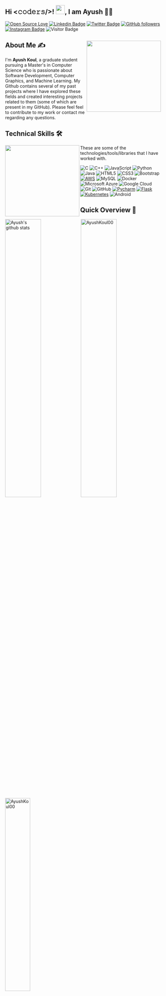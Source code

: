 ## Hi <𝚌𝚘𝚍𝚎𝚛𝚜/>! <img src="https://github.com/TheDudeThatCode/TheDudeThatCode/blob/master/Assets/Hi.gif" width="29px">, I am Ayush 👨‍🎓


 
[![Open Source Love](https://badges.frapsoft.com/os/v2/open-source.svg?v=103)](https://github.com/AyushKoul00)
[![Linkedin Badge](https://img.shields.io/badge/-Ayush%20Koul-blue?style=social&logo=Linkedin&logoColor=blue&link=https://www.linkedin.com/in/ayushkoul00/)](https://www.linkedin.com/in/ayushkoul00/) 
[![Twitter Badge](http://img.shields.io/badge/-@ayushkoul00-1ca0f1?style=social&logo=twitter&logoColor=blue&link=https://twitter.com/ayushkoul00)](https://twitter.com/ayushkoul00) 
[![GitHub followers](https://img.shields.io/github/followers/AyushKoul00?label=Follow&style=social)](https://github.com/AyushKoul00/?tab=follow)
[![Instagram Badge](https://img.shields.io/badge/-ayushkoul00-blue?style=social&logo=Instagram&link=https://www.instagram.com/ayushkoul00/)](https://www.instagram.com/ayushkoul00/) 
![Visitor Badge](https://visitor-badge.laobi.icu/badge?page_id=AyushKoul00.AyushKoul00)

</div>


<!--About Me-->
<div>
 <p>
  <img width="240" height="230" align='right' src="https://github.com/hackcoderr/hackcoderr/blob/main/assets/oct-about.png"> 
</p>
  


## About Me ✍
 
 I'm <b> Ayush Koul</b>, a graduate student pursuing a Master's in Computer Science who is passionate about Software Development, Computer Graphics, and Machine Learning. My Github contains several of my past projects where I have explored these fields and created interesting projects related to them (some of which are present in my GitHub). Please feel feel to contribute to my work or contact me regarding any questions.


</div>

<!--technical skills-->

## Technical Skills 🛠 

<img align='left' src='https://github.com/hackcoderr/hackcoderr/blob/main/assets/about.png' width="240" height="230" >

These are some of the technologies/tools/libraries that I have worked with.

![C](https://img.shields.io/badge/-C-000?&logo=C)
![C++](https://img.shields.io/badge/-C++-00599C?style=flat-square&logo=c)
![JavaScript](https://img.shields.io/badge/-JavaScript-black?style=flat-square&logo=javascript)
![Python](https://img.shields.io/badge/-Python-black?style=flat-square&logo=Python)
![Java](https://img.shields.io/badge/-java-E34A86?style=flat-square&logo=java)
![HTML5](https://img.shields.io/badge/-HTML5-E34F26?style=flat-square&logo=html5&logoColor=white)
![CSS3](https://img.shields.io/badge/-CSS3-1572B6?style=flat-square&logo=css3)
![Bootstrap](https://img.shields.io/badge/-Bootstrap-563D7C?style=flat-square&logo=bootstrap)
[![AWS](https://img.shields.io/badge/Learning-AWS-FF9900?style=flat-square&logo=amazon-aws&logoColor=white)](https://github.com/br3ndonland/awsdev)
![MySQL](https://img.shields.io/badge/-MySQL-black?style=flat-square&logo=mysql)
![Docker](https://img.shields.io/badge/-Docker-black?style=flat-square&logo=docker)
![Microsoft Azure](https://img.shields.io/badge/Microsoft%20Azure-232F7E?style=flat-square&logo=microsoft-azure)
![Google Cloud](https://img.shields.io/badge/Google%20Cloud-black?style=flat-square&logo=google-cloud)
![Git](https://img.shields.io/badge/-Git-black?style=flat-square&logo=git)
![GitHub](https://img.shields.io/badge/-GitHub-181717?style=flat-square&logo=github)
[![Pycharm](https://img.shields.io/badge/IDE-PyCharm-yellow?style=flat-square&logo=JetBrains)](https://www.jetbrains.com/pycharm/)
[![Flask](https://img.shields.io/badge/-Flask-000000?style=flat-square&logo=Flask&logoColor=ffffff)](https://flask.palletsprojects.com/)
[![Kubernetes](https://img.shields.io/badge/-Kubernetes-326CE5?style=flat-square&logo=Kubernetes&logoColor=ffffff)](https://kubernetes.io/)
![Android](https://img.shields.io/badge/-Android-black?logo=android&style=social)&nbsp;&nbsp;

<!--
![Ayush's GitHub Activity Grap[](url)h](https://activity-graph.herokuapp.com/graph?username=AyushKoul00&theme=dracula)
-->

## Quick Overview 📝

<img align="left" width="48%" src="https://github-readme-stats.anuraghazra1.vercel.app/api?username=AyushKoul00&show_icons=true&include_all_commits=true&theme=radical" alt="Ayush's github stats" />
</p>
<img align="center" width="48%" src="https://github-readme-streak-stats.herokuapp.com/?user=AyushKoul00&theme=tokyonight" alt="AyushKoul00"/>
 <img align="center"  width="40%" src="https://github-readme-stats.anuraghazra1.vercel.app/api/top-langs/?username=AyushKoul00&layout=compact&theme=radical" alt="AyushKoul00" />
 
 <p align="center"> 


<!--footer-->

##
<img src="https://media.giphy.com/media/LnQjpWaON8nhr21vNW/giphy.gif" width="60"> <em><b>I love connecting with different people from around the world, so if you want to be my friend, feel free to [reach out](ayushkoul00@gmail.com) and introduce yourself (don’t just say hi, tell me about yourself")</b> 😊 💜</em>


<div align="center">
<a href="https://github.com/AyushKoul00" target="_blank">
<img src=https://img.shields.io/badge/github-%2324292e.svg?&style=for-the-badge&logo=github&logoColor=white alt=github style="margin-bottom: 5px;" />
</a>
<a href="#" target="_blank">
<img src=https://img.shields.io/badge/facebook-%232E87FB.svg?&style=for-the-badge&logo=facebook&logoColor=white alt=facebook style="margin-bottom: 5px;" />
</a>
<a href="#" target="_blank"><img alt="Medium" src="https://img.shields.io/badge/medium-%2312100E.svg?&style=for-the-badge&logo=medium&logoColor=white" />
</a>
<a href="https://www.linkedin.com/in/ayushkoul00/" target="_blank">
<img src=https://img.shields.io/badge/linkedin-%231E77B5.svg?&style=for-the-badge&logo=linkedin&logoColor=white alt=linkedin style="margin-bottom: 5px;" />
</a>
<a href="https://www.instagram.com/ayushkoul00/" target="_blank">
<img src=https://img.shields.io/badge/instagram-%23000000.svg?&style=for-the-badge&logo=instagram&logoColor=white alt=instagram style="margin-bottom: 5px;" />
</a>  



</div>  
  

<br/>  


<p align="center"> 
 <b> Can you break this count?</b><br>
  <img src="https://profile-counter.glitch.me/AyushKoul00/count.svg" />
</p>

   
<img height="120" alt="Thanks for visiting me" width="100%" src="https://raw.githubusercontent.com/BrunnerLivio/brunnerlivio/master/images/marquee.svg" />



<a href="https://github.com/AyushKoul00/AyushKoul00"><img src="https://github.com/simonw/simonw/workflows/Build%20README/badge.svg" align="right" alt="Build README">


